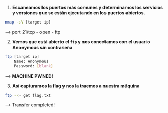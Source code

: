 1. **Escaneamos los puertos más comunes y determinamos los servicios y versiones que se están ejecutando en los puertos abiertos.**
```bash
nmap -sV [target ip]
```
--> port 21/tcp - open - ftp


2. **Vemos que está abierto el `ftp` y nos conectamos con el usuario Anonymous sin contraseña**
```bash
ftp [target ip]
	Name: Anonymous
	Password: [blank]
```
--> **MACHINE PWNED!** 


3. **Así capturamos la flag y nos la traemos a nuestra máquina**
```bash
ftp --> get flag.txt
```
--> Transfer completed!